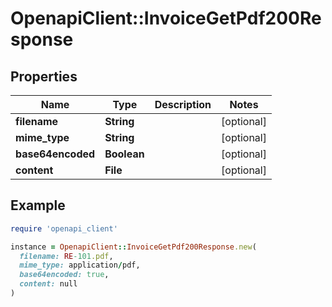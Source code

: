 # OpenapiClient::InvoiceGetPdf200Response

## Properties

| Name | Type | Description | Notes |
| ---- | ---- | ----------- | ----- |
| **filename** | **String** |  | [optional] |
| **mime_type** | **String** |  | [optional] |
| **base64encoded** | **Boolean** |  | [optional] |
| **content** | **File** |  | [optional] |

## Example

```ruby
require 'openapi_client'

instance = OpenapiClient::InvoiceGetPdf200Response.new(
  filename: RE-101.pdf,
  mime_type: application/pdf,
  base64encoded: true,
  content: null
)
```

